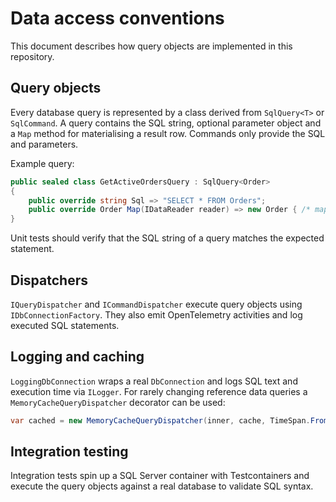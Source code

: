 # Data access conventions

This document describes how query objects are implemented in this repository.

## Query objects

Every database query is represented by a class derived from `SqlQuery<T>` or `SqlCommand`. A query contains the SQL string, optional parameter object and a `Map` method for materialising a result row. Commands only provide the SQL and parameters.

Example query:

```csharp
public sealed class GetActiveOrdersQuery : SqlQuery<Order>
{
    public override string Sql => "SELECT * FROM Orders";
    public override Order Map(IDataReader reader) => new Order { /* mapping */ };
}
```

Unit tests should verify that the SQL string of a query matches the expected statement.

## Dispatchers

`IQueryDispatcher` and `ICommandDispatcher` execute query objects using `IDbConnectionFactory`. They also emit OpenTelemetry activities and log executed SQL statements.

## Logging and caching

`LoggingDbConnection` wraps a real `DbConnection` and logs SQL text and execution time via `ILogger`. For rarely changing reference data queries a `MemoryCacheQueryDispatcher` decorator can be used:

```csharp
var cached = new MemoryCacheQueryDispatcher(inner, cache, TimeSpan.FromMinutes(10));
```

## Integration testing

Integration tests spin up a SQL Server container with Testcontainers and execute the query objects against a real database to validate SQL syntax.
